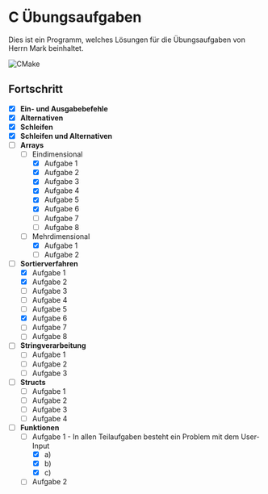# C Übungsaufgaben
Dies ist ein Programm, welches Lösungen für die Übungsaufgaben von Herrn Mark beinhaltet.  


![CMake](https://github.com/Marormur/CUebungsaufgaben/workflows/CMake/badge.svg?event=push)

## Fortschritt
- [x] **Ein- und Ausgabebefehle**
- [x] **Alternativen**
- [x] **Schleifen**
- [x] **Schleifen und Alternativen**
- [ ] **Arrays**
    - [ ] Eindimensional
        - [x] Aufgabe 1
        - [x] Aufgabe 2
        - [x] Aufgabe 3
        - [x] Aufgabe 4
        - [x] Aufgabe 5
        - [x] Aufgabe 6
        - [ ] Aufgabe 7
        - [ ] Aufgabe 8
    - [ ] Mehrdimensional
        - [x] Aufgabe 1
        - [ ] Aufgabe 2
- [ ] **Sortierverfahren**
    - [x] Aufgabe 1 
    - [x] Aufgabe 2 
    - [ ] Aufgabe 3 
    - [ ] Aufgabe 4 
    - [ ] Aufgabe 5 
    - [x] Aufgabe 6 
    - [ ] Aufgabe 7 
    - [ ] Aufgabe 8
- [ ] **Stringverarbeitung**
    - [ ] Aufgabe 1
    - [ ] Aufgabe 2
    - [ ] Aufgabe 3
- [ ] **Structs**
    - [ ] Aufgabe 1
    - [ ] Aufgabe 2
    - [ ] Aufgabe 3
    - [ ] Aufgabe 4
- [ ] **Funktionen**
    - [ ] Aufgabe 1 - In allen Teilaufgaben besteht ein Problem mit dem User-Input
        - [x] a)
        - [x] b)
        - [x] c)
    - [ ] Aufgabe 2
